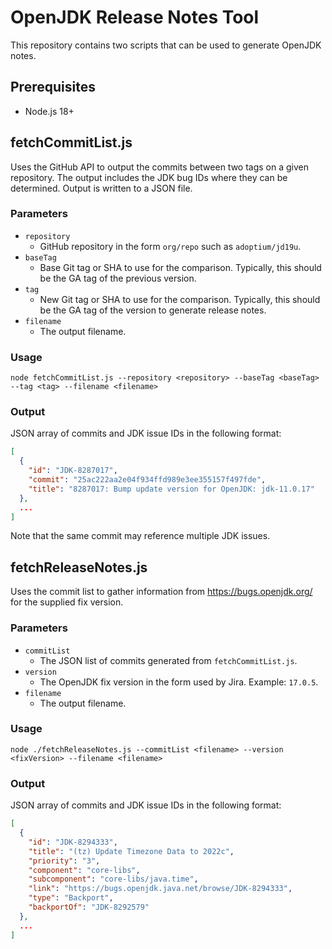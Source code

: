 # OpenJDK Release Notes Tool

This repository contains two scripts that can be used to generate OpenJDK notes.

## Prerequisites
 
* Node.js 18+

## fetchCommitList.js

Uses the GitHub API to output the commits between two tags on a given repository. The output includes the JDK bug IDs where they can be determined. Output is written to a JSON file.

### Parameters

* `repository`
  * GitHub repository in the form `org/repo` such as `adoptium/jd19u`.
* `baseTag`
  * Base Git tag or SHA to use for the comparison. Typically, this should be the GA tag of the previous version.
* `tag`
  * New Git tag or SHA to use for the comparison. Typically, this should be the GA tag of the version to generate release notes.
* `filename`
  * The output filename.

### Usage

```console 
node fetchCommitList.js --repository <repository> --baseTag <baseTag> --tag <tag> --filename <filename>
```

### Output

JSON array of commits and JDK issue IDs in the following format:

```JSON
[
  {
    "id": "JDK-8287017",
    "commit": "25ac222aa2e04f934ffd989e3ee355157f497fde",
    "title": "8287017: Bump update version for OpenJDK: jdk-11.0.17"
  },
  ...
]
```

Note that the same commit may reference multiple JDK issues.

##  fetchReleaseNotes.js

Uses the commit list to gather information from https://bugs.openjdk.org/ for the supplied fix version.

### Parameters

* `commitList`
  * The JSON list of commits generated from `fetchCommitList.js`.
* `version`
  * The OpenJDK fix version in the form used by Jira. Example: `17.0.5`.
* `filename`
  * The output filename.

### Usage

```console 
node ./fetchReleaseNotes.js --commitList <filename> --version <fixVersion> --filename <filename>
```

### Output

JSON array of commits and JDK issue IDs in the following format:

```JSON
[
  {
    "id": "JDK-8294333",
    "title": "(tz) Update Timezone Data to 2022c",
    "priority": "3",
    "component": "core-libs",
    "subcomponent": "core-libs/java.time",
    "link": "https://bugs.openjdk.java.net/browse/JDK-8294333",
    "type": "Backport",
    "backportOf": "JDK-8292579"
  },
  ...
]
```
